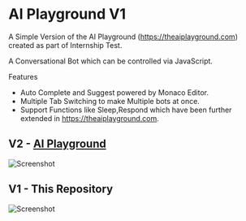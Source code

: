 # AI Playground V1
A Simple Version of the AI Playground (https://theaiplayground.com) created as part of Internship Test.

A Conversational Bot which can be controlled via JavaScript.

Features 
- Auto Complete and Suggest powered by Monaco Editor.
- Multiple Tab Switching to make Multiple bots at once.
- Support Functions like Sleep,Respond which have been further extended in https://theaiplayground.com. 

## V2 - [AI Playground](https://theaiplayground.com)
 
 ![Screenshot](http://i.imgur.com/PKw0ERA.png)

## V1 - This Repository
 ![Screenshot](http://i.imgur.com/8TDw4ZM.png)
 
